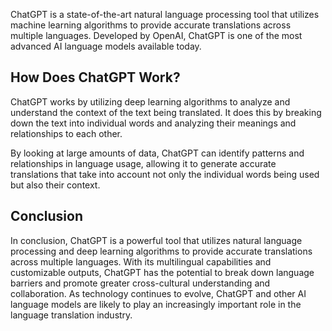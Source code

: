 
ChatGPT is a state-of-the-art natural language processing tool that utilizes machine learning algorithms to provide accurate translations across multiple languages. Developed by OpenAI, ChatGPT is one of the most advanced AI language models available today.

How Does ChatGPT Work?
----------------------

ChatGPT works by utilizing deep learning algorithms to analyze and understand the context of the text being translated. It does this by breaking down the text into individual words and analyzing their meanings and relationships to each other.

By looking at large amounts of data, ChatGPT can identify patterns and relationships in language usage, allowing it to generate accurate translations that take into account not only the individual words being used but also their context.

Conclusion
----------

In conclusion, ChatGPT is a powerful tool that utilizes natural language processing and deep learning algorithms to provide accurate translations across multiple languages. With its multilingual capabilities and customizable outputs, ChatGPT has the potential to break down language barriers and promote greater cross-cultural understanding and collaboration. As technology continues to evolve, ChatGPT and other AI language models are likely to play an increasingly important role in the language translation industry.
